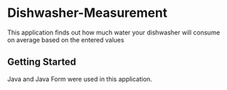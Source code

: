 # Dishwasher-Measurement

This application finds out how much water your dishwasher will consume on average based on the entered values

## Getting Started

Java and Java Form were used in this application.
